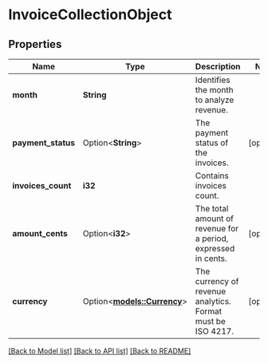# InvoiceCollectionObject

## Properties

Name | Type | Description | Notes
------------ | ------------- | ------------- | -------------
**month** | **String** | Identifies the month to analyze revenue. | 
**payment_status** | Option<**String**> | The payment status of the invoices. | [optional]
**invoices_count** | **i32** | Contains invoices count. | 
**amount_cents** | Option<**i32**> | The total amount of revenue for a period, expressed in cents. | [optional]
**currency** | Option<[**models::Currency**](Currency.md)> | The currency of revenue analytics. Format must be ISO 4217. | [optional]

[[Back to Model list]](../README.md#documentation-for-models) [[Back to API list]](../README.md#documentation-for-api-endpoints) [[Back to README]](../README.md)


